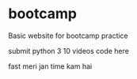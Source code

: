 # bootcamp
Basic website for bootcamp practice

submit python 3 10 videos code here 

fast meri jan time kam hai
